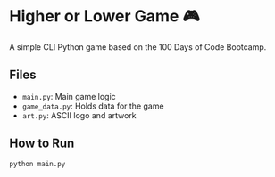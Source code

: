# Higher or Lower Game 🎮

A simple CLI Python game based on the 100 Days of Code Bootcamp.

## Files
- `main.py`: Main game logic
- `game_data.py`: Holds data for the game
- `art.py`: ASCII logo and artwork

## How to Run
```bash
python main.py

